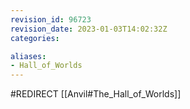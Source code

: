 ```yaml
---
revision_id: 96723
revision_date: 2023-01-03T14:02:32Z
categories:

aliases:
- Hall_of_Worlds
---
```


#REDIRECT [[Anvil#The_Hall_of_Worlds]]